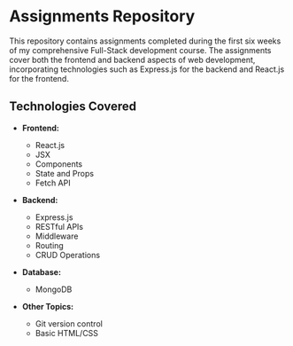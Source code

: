 # Assignments Repository

This repository contains assignments completed during the first six weeks of my comprehensive Full-Stack development course. The assignments cover both the frontend and backend aspects of web development, incorporating technologies such as Express.js for the backend and React.js for the frontend.

## Technologies Covered

- **Frontend:**
  - React.js
  - JSX
  - Components
  - State and Props
  - Fetch API

- **Backend:**
  - Express.js
  - RESTful APIs
  - Middleware
  - Routing
  - CRUD Operations
  
- **Database:**
  - MongoDB 

- **Other Topics:**
  - Git version control
  - Basic HTML/CSS
